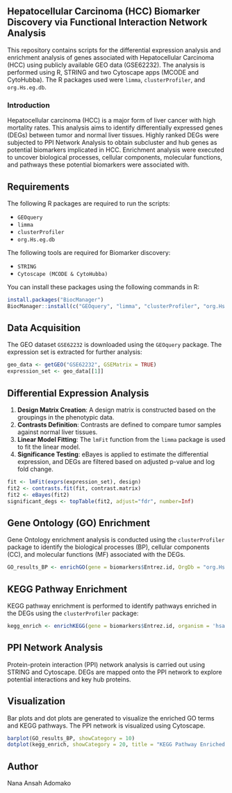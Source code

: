 
## Hepatocellular Carcinoma (HCC) Biomarker Discovery via Functional Interaction Network Analysis

This repository contains scripts for the differential expression analysis and enrichment analysis of genes associated with Hepatocellular Carcinoma (HCC) using publicly available GEO data (GSE62232). The analysis is performed using R, STRING and two Cytoscape apps (MCODE and CytoHubba). The R packages used were `limma`, `clusterProfiler`, and `org.Hs.eg.db`.



### Introduction

Hepatocellular carcinoma (HCC) is a major form of liver cancer with high mortality rates. This analysis aims to identify differentially expressed genes (DEGs) between tumor and normal liver tissues. Highly ranked DEGs were subjected to PPI Network Analysis to obtain subcluster and hub genes as potential biomarkers implicated in HCC.  Enrichment analysis were executed to uncover biological processes, cellular components, molecular functions, and pathways these potential biomarkers were associated with.

## Requirements

The following R packages are required to run the scripts:

- `GEOquery`
- `limma`
- `clusterProfiler`
- `org.Hs.eg.db`

The following tools are required for Biomarker discovery:
- `STRING`
- `Cytoscape (MCODE & CytoHubba)` 

You can install these packages using the following commands in R:

```r
install.packages("BiocManager")
BiocManager::install(c("GEOquery", "limma", "clusterProfiler", "org.Hs.eg.db"))
```

## Data Acquisition

The GEO dataset `GSE62232` is downloaded using the `GEOquery` package. The expression set is extracted for further analysis:

```r
geo_data <- getGEO("GSE62232", GSEMatrix = TRUE)
expression_set <- geo_data[[1]]
```

## Differential Expression Analysis

1. **Design Matrix Creation**: A design matrix is constructed based on the groupings in the phenotypic data.
2. **Contrasts Definition**: Contrasts are defined to compare tumor samples against normal liver tissues.
3. **Linear Model Fitting**: The `lmFit` function from the `limma` package is used to fit the linear model.
4. **Significance Testing**: eBayes is applied to estimate the differential expression, and DEGs are filtered based on adjusted p-value and log fold change.

```r
fit <- lmFit(exprs(expression_set), design)
fit2 <- contrasts.fit(fit, contrast.matrix)
fit2 <- eBayes(fit2)
significant_degs <- topTable(fit2, adjust="fdr", number=Inf)
```

## Gene Ontology (GO) Enrichment

Gene Ontology enrichment analysis is conducted using the `clusterProfiler` package to identify the biological processes (BP), cellular components (CC), and molecular functions (MF) associated with the DEGs.

```r
GO_results_BP <- enrichGO(gene = biomarkers$Entrez.id, OrgDb = "org.Hs.eg.db", keyType = "ENTREZID", ont = "BP", pAdjustMethod = "BH", readable = TRUE)
```

## KEGG Pathway Enrichment

KEGG pathway enrichment is performed to identify pathways enriched in the DEGs using the `clusterProfiler` package:

```r
kegg_enrich <- enrichKEGG(gene = biomarkers$Entrez.id, organism = 'hsa')
```

## PPI Network Analysis

Protein-protein interaction (PPI) network analysis is carried out using STRING and Cytoscape. DEGs are mapped onto the PPI network to explore potential interactions and key hub proteins.


## Visualization

Bar plots and dot plots are generated to visualize the enriched GO terms and KEGG pathways. The PPI network is visualized using Cytoscape.

```r
barplot(GO_results_BP, showCategory = 10)
dotplot(kegg_enrich, showCategory = 20, title = "KEGG Pathway Enriched Terms")
```

## Author

Nana Ansah Adomako
